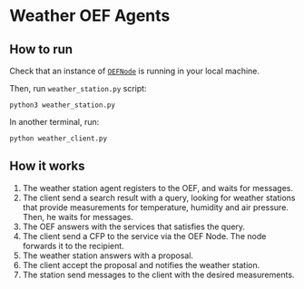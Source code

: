 # Weather OEF Agents

## How to run

Check that an instance of [`OEFNode`](https://github.com/fetchai/oef-core) 
is running in your local machine.

Then, run `weather_station.py` script:

    python3 weather_station.py
    
In another terminal, run:

    python weather_client.py
    
    
## How it works

1. The weather station agent registers to the OEF, and waits for messages.
2. The client send a search result with a query, looking for weather stations
   that provide measurements for temperature, humidity and air pressure.
   Then, he waits for messages.
3. The OEF answers with the services that satisfies the query.
4. The client send a CFP to the service via the OEF Node. The node forwards it to the recipient.
5. The weather station answers with a proposal.
6. The client accept the proposal and notifies the weather station.
7. The station send messages to the client with the desired measurements.

